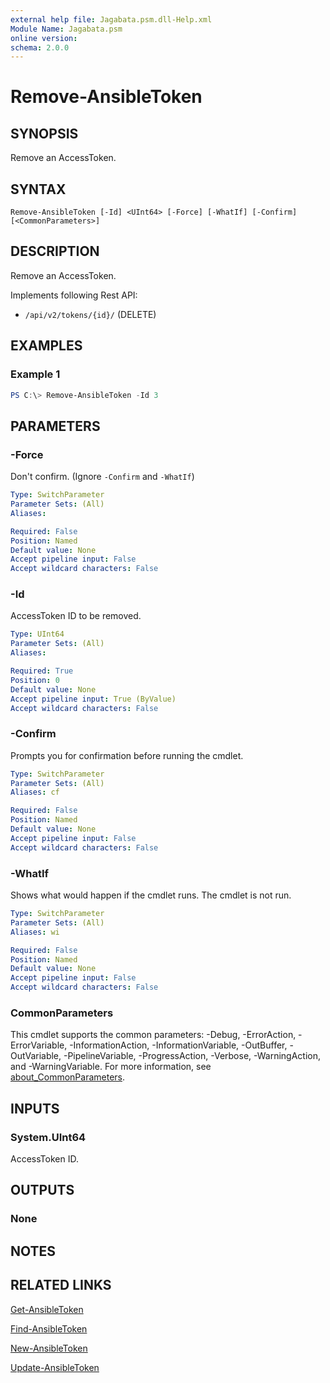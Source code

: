 ```yaml
---
external help file: Jagabata.psm.dll-Help.xml
Module Name: Jagabata.psm
online version:
schema: 2.0.0
---
```


# Remove-AnsibleToken

## SYNOPSIS
Remove an AccessToken.

## SYNTAX

```
Remove-AnsibleToken [-Id] <UInt64> [-Force] [-WhatIf] [-Confirm] [<CommonParameters>]
```

## DESCRIPTION
Remove an AccessToken.

Implements following Rest API:  
- `/api/v2/tokens/{id}/` (DELETE)

## EXAMPLES

### Example 1
```powershell
PS C:\> Remove-AnsibleToken -Id 3
```

## PARAMETERS

### -Force
Don't confirm. (Ignore `-Confirm` and `-WhatIf`)

```yaml
Type: SwitchParameter
Parameter Sets: (All)
Aliases:

Required: False
Position: Named
Default value: None
Accept pipeline input: False
Accept wildcard characters: False
```

### -Id
AccessToken ID to be removed.

```yaml
Type: UInt64
Parameter Sets: (All)
Aliases:

Required: True
Position: 0
Default value: None
Accept pipeline input: True (ByValue)
Accept wildcard characters: False
```

### -Confirm
Prompts you for confirmation before running the cmdlet.

```yaml
Type: SwitchParameter
Parameter Sets: (All)
Aliases: cf

Required: False
Position: Named
Default value: None
Accept pipeline input: False
Accept wildcard characters: False
```

### -WhatIf
Shows what would happen if the cmdlet runs.
The cmdlet is not run.

```yaml
Type: SwitchParameter
Parameter Sets: (All)
Aliases: wi

Required: False
Position: Named
Default value: None
Accept pipeline input: False
Accept wildcard characters: False
```

### CommonParameters
This cmdlet supports the common parameters: -Debug, -ErrorAction, -ErrorVariable, -InformationAction, -InformationVariable, -OutBuffer, -OutVariable, -PipelineVariable, -ProgressAction, -Verbose, -WarningAction, and -WarningVariable. For more information, see [about_CommonParameters](http://go.microsoft.com/fwlink/?LinkID=113216).

## INPUTS

### System.UInt64
AccessToken ID.

## OUTPUTS

### None
## NOTES

## RELATED LINKS

[Get-AnsibleToken](Get-AnsibleToken.md)

[Find-AnsibleToken](Find-AnsibleToken.md)

[New-AnsibleToken](New-AnsibleToken.md)

[Update-AnsibleToken](Update-AnsibleToken.md)
